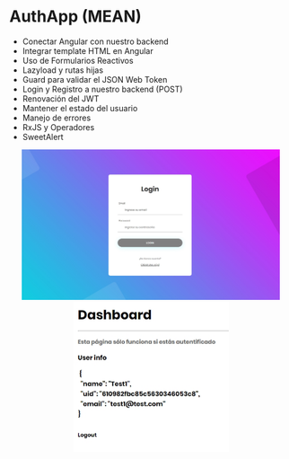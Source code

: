 # AuthApp (MEAN)

* Conectar Angular con nuestro backend
* Integrar template HTML en Angular
* Uso de Formularios Reactivos
* Lazyload y rutas hijas
* Guard para validar el JSON Web Token
* Login y Registro a nuestro backend (POST)
* Renovación del JWT
* Mantener el estado del usuario
* Manejo de errores
* RxJS y Operadores
* SweetAlert

<p align="center">
  <img src="https://github.com/alesyt0h/angular-authApp-MEAN/blob/main/Preview%20-%20AuthApp.jpg?raw=true" style="width:460px" alt="JSON Dashboard"/>
  <img src="https://github.com/alesyt0h/angular-authApp-MEAN/blob/main/Dashboard%20Preview.jpg?raw=true" style="width:277px" alt="JSON Dashboard"/>
</p>
